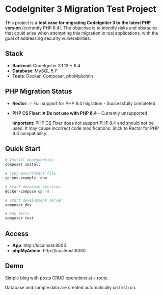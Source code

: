 # CodeIgniter 3 Migration Test Project

This project is a **test case for migrating CodeIgniter 3 to the latest PHP version** (currently PHP 8.4). The objective is to identify risks and obstacles that could arise when attempting this migration in real applications, with the goal of addressing security vulnerabilities.

## Stack

- **Backend**: CodeIgniter 3.1.13 + 8.4
- **Database**: MySQL 5.7
- **Tools**: Docker, Composer, phpMyAdmin

## PHP Migration Status

- **Rector**: ✅ Full support for PHP 8.4 migration - Successfully completed
- **PHP CS Fixer**: ❌ **Do not use with PHP 8.4** - Currently unsupported

  **Important**: PHP CS Fixer does not support PHP 8.4 and should not be used. It may cause incorrect code modifications. Stick to Rector for PHP 8.4 compatibility.

## Quick Start

```bash
# Install dependencies
composer install

# Copy environment file
cp env.example .env

# Start database services
docker-compose up -d

# Start development server
composer dev

# Run tests
composer test
```

## Access

- **App**: http://localhost:8000
- **phpMyAdmin**: http://localhost:8080

## Demo

Simple blog with posts CRUD operations at `/` route.

Database and sample data are created automatically on first run.

